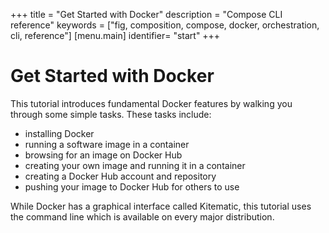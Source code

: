 +++
title = "Get Started with Docker"
description = "Compose CLI reference"
keywords = ["fig, composition, compose, docker, orchestration, cli,  reference"]
[menu.main]
 identifier= "start"
+++

# Get Started with Docker

This tutorial introduces fundamental Docker features by walking you through some
simple tasks. These tasks include:

* installing Docker
* running a software image in a container
* browsing for an image on Docker Hub
* creating your own image and running it in a container
* creating a Docker Hub account and repository
* pushing your image to Docker Hub for others to use

While Docker has a graphical interface called Kitematic, this
tutorial uses the command line which is available on every major distribution.






	




		

	

	